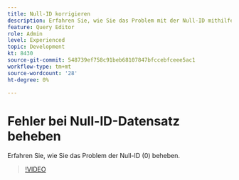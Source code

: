 ```yaml
---
title: Null-ID korrigieren
description: Erfahren Sie, wie Sie das Problem mit der Null-ID mithilfe der Einfüge-Abfrage beheben.
feature: Query Editor
role: Admin
level: Experienced
topic: Development
kt: 8430
source-git-commit: 548739ef758c91beb68107847bfccebfceee5ac1
workflow-type: tm+mt
source-wordcount: '28'
ht-degree: 0%

---
```



# Fehler bei Null-ID-Datensatz beheben

Erfahren Sie, wie Sie das Problem der Null-ID (0) beheben.

>[!VIDEO](https://video.tv.adobe.com/v/335987?quality=12)
